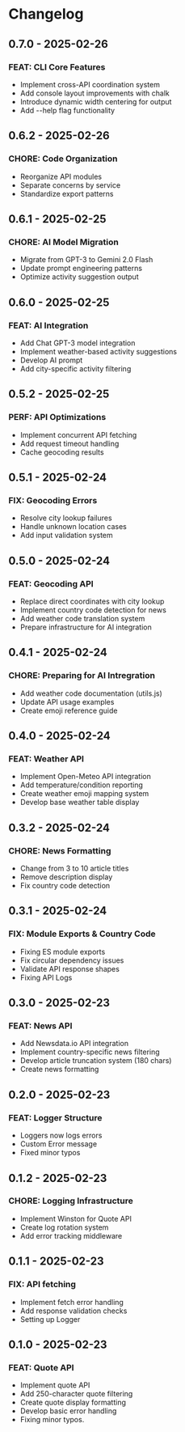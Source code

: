 # Changelog


## 0.7.0 - 2025-02-26
### FEAT: CLI Core Features
- Implement cross-API coordination system
- Add console layout improvements with chalk
- Introduce dynamic width centering for output
- Add --help flag functionality

## 0.6.2 - 2025-02-26
### CHORE: Code Organization
- Reorganize API modules
- Separate concerns by service
- Standardize export patterns

## 0.6.1 - 2025-02-25
### CHORE: AI Model Migration
- Migrate from GPT-3 to Gemini 2.0 Flash
- Update prompt engineering patterns
- Optimize activity suggestion output

## 0.6.0 - 2025-02-25
### FEAT: AI Integration
- Add Chat GPT-3 model integration
- Implement weather-based activity suggestions
- Develop AI prompt
- Add city-specific activity filtering

## 0.5.2 - 2025-02-25
### PERF: API Optimizations
- Implement concurrent API fetching
- Add request timeout handling
- Cache geocoding results

## 0.5.1 - 2025-02-24
### FIX: Geocoding Errors
- Resolve city lookup failures
- Handle unknown location cases
- Add input validation system

## 0.5.0 - 2025-02-24
### FEAT: Geocoding API
- Replace direct coordinates with city lookup
- Implement country code detection for news
- Add weather code translation system
- Prepare infrastructure for AI integration

## 0.4.1 - 2025-02-24
### CHORE: Preparing for AI Intregration
- Add weather code documentation (utils.js)
- Update API usage examples
- Create emoji reference guide

## 0.4.0 - 2025-02-24
### FEAT: Weather API 
- Implement Open-Meteo API integration
- Add temperature/condition reporting
- Create weather emoji mapping system
- Develop base weather table display

## 0.3.2 - 2025-02-24
### CHORE: News Formatting
- Change from 3 to 10 article titles
- Remove description display
- Fix country code detection

## 0.3.1 - 2025-02-24
### FIX: Module Exports & Country Code
- Fixing ES module exports
- Fix circular dependency issues
- Validate API response shapes
- Fixing API Logs


## 0.3.0 - 2025-02-23
### FEAT: News API
- Add Newsdata.io API integration
- Implement country-specific news filtering
- Develop article truncation system (180 chars)
- Create news formatting

## 0.2.0 - 2025-02-23
### FEAT: Logger Structure
- Loggers now logs errors
- Custom Error message
- Fixed minor typos

## 0.1.2 - 2025-02-23
### CHORE: Logging Infrastructure
- Implement Winston for Quote API
- Create log rotation system
- Add error tracking middleware

## 0.1.1 - 2025-02-23
### FIX: API fetching
- Implement fetch error handling
- Add response validation checks
- Setting up Logger

## 0.1.0 - 2025-02-23
### FEAT: Quote API
- Implement quote API
- Add 250-character quote filtering
- Create quote display formatting
- Develop basic error handling
- Fixing minor typos.